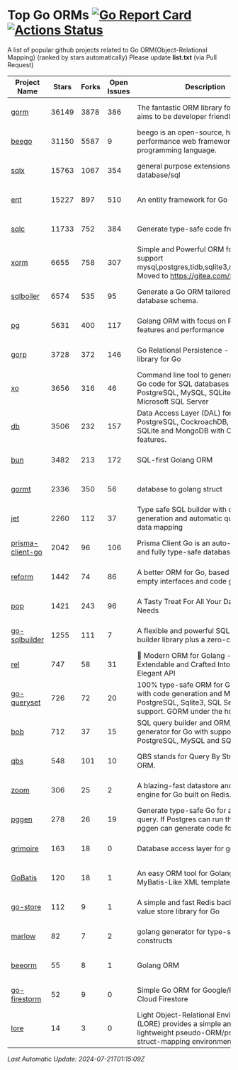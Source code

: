 # Top Go ORMs [![Go Report Card](https://goreportcard.com/badge/github.com/d-tsuji/awesome-go-orms)](https://goreportcard.com/report/github.com/d-tsuji/awesome-go-orms) [![Actions Status](https://github.com/d-tsuji/awesome-go-orms/workflows/CI/badge.svg)](https://github.com/d-tsuji/awesome-go-orms/actions)
A list of popular github projects related to Go ORM(Object-Relational Mapping) (ranked by stars automatically)
Please update **list.txt** (via Pull Request)

| Project Name | Stars | Forks | Open Issues | Description | Last Update |
| ------------ | ----- | ----- | ----------- | ----------- | ----------- |
| [gorm](https://github.com/go-gorm/gorm) | 36149 | 3878 | 386 | The fantastic ORM library for Golang, aims to be developer friendly | 2024-07-20 23:29:53 |
| [beego](https://github.com/beego/beego) | 31150 | 5587 | 9 | beego is an open-source, high-performance web framework for the Go programming language. | 2024-07-20 19:36:41 |
| [sqlx](https://github.com/jmoiron/sqlx) | 15763 | 1067 | 354 | general purpose extensions to golang's database/sql | 2024-07-21 00:11:51 |
| [ent](https://github.com/ent/ent) | 15227 | 897 | 510 | An entity framework for Go | 2024-07-21 00:27:54 |
| [sqlc](https://github.com/sqlc-dev/sqlc) | 11733 | 752 | 384 | Generate type-safe code from SQL | 2024-07-21 00:32:39 |
| [xorm](https://github.com/go-xorm/xorm) | 6655 | 758 | 307 | Simple and Powerful ORM for Go, support mysql,postgres,tidb,sqlite3,mssql,oracle, Moved to https://gitea.com/xorm/xorm | 2024-07-21 00:29:30 |
| [sqlboiler](https://github.com/volatiletech/sqlboiler) | 6574 | 535 | 95 | Generate a Go ORM tailored to your database schema. | 2024-07-20 17:59:42 |
| [pg](https://github.com/go-pg/pg) | 5631 | 400 | 117 | Golang ORM with focus on PostgreSQL features and performance | 2024-07-18 17:03:00 |
| [gorp](https://github.com/go-gorp/gorp) | 3728 | 372 | 146 | Go Relational Persistence - an ORM-ish library for Go | 2024-07-20 14:48:34 |
| [xo](https://github.com/xo/xo) | 3656 | 316 | 46 | Command line tool to generate idiomatic Go code for SQL databases supporting PostgreSQL, MySQL, SQLite, Oracle, and Microsoft SQL Server | 2024-07-20 05:30:52 |
| [db](https://github.com/upper/db) | 3506 | 232 | 157 | Data Access Layer (DAL) for PostgreSQL, CockroachDB, MySQL, SQLite and MongoDB with ORM-like features. | 2024-07-16 10:15:11 |
| [bun](https://github.com/uptrace/bun) | 3482 | 213 | 172 | SQL-first Golang ORM | 2024-07-21 00:32:17 |
| [gormt](https://github.com/xxjwxc/gormt) | 2336 | 350 | 56 | database to golang struct | 2024-07-17 15:48:10 |
| [jet](https://github.com/go-jet/jet) | 2260 | 112 | 37 | Type safe SQL builder with code generation and automatic query result data mapping | 2024-07-20 16:10:13 |
| [prisma-client-go](https://github.com/steebchen/prisma-client-go) | 2042 | 96 | 106 | Prisma Client Go is an auto-generated and fully type-safe database client | 2024-07-19 16:42:28 |
| [reform](https://github.com/go-reform/reform) | 1442 | 74 | 86 | A better ORM for Go, based on non-empty interfaces and code generation. | 2024-07-09 09:49:13 |
| [pop](https://github.com/gobuffalo/pop) | 1421 | 243 | 96 | A Tasty Treat For All Your Database Needs | 2024-07-20 16:15:22 |
| [go-sqlbuilder](https://github.com/huandu/go-sqlbuilder) | 1255 | 111 | 7 | A flexible and powerful SQL string builder library plus a zero-config ORM. | 2024-07-19 09:07:01 |
| [rel](https://github.com/go-rel/rel) | 747 | 58 | 31 | :gem: Modern ORM for Golang - Testable, Extendable and Crafted Into a Clean and Elegant API | 2024-07-19 12:10:56 |
| [go-queryset](https://github.com/jirfag/go-queryset) | 726 | 72 | 20 | 100% type-safe ORM for Go (Golang) with code generation and MySQL, PostgreSQL, Sqlite3, SQL Server support. GORM under the hood. | 2024-07-09 09:50:16 |
| [bob](https://github.com/stephenafamo/bob) | 712 | 37 | 15 | SQL query builder and ORM/Factory generator for Go with support for PostgreSQL, MySQL and SQLite | 2024-07-17 13:37:33 |
| [qbs](https://github.com/coocood/qbs) | 548 | 101 | 10 | QBS stands for Query By Struct. A Go ORM. | 2024-05-23 13:06:26 |
| [zoom](https://github.com/albrow/zoom) | 306 | 25 | 2 | A blazing-fast datastore and querying engine for Go built on Redis. | 2024-06-12 14:00:21 |
| [pggen](https://github.com/jschaf/pggen) | 278 | 26 | 19 | Generate type-safe Go for any Postgres query. If Postgres can run the query, pggen can generate code for it. | 2024-07-20 16:34:24 |
| [grimoire](https://github.com/Fs02/grimoire) | 163 | 18 | 0 | Database access layer for golang | 2024-07-06 08:58:27 |
| [GoBatis](https://github.com/mei-rune/GoBatis) | 120 | 18 | 1 | An easy ORM tool for Golang, support MyBatis-Like XML template SQL | 2024-07-19 09:48:29 |
| [go-store](https://github.com/gosuri/go-store) | 112 | 9 | 1 | A simple and fast Redis backed key-value store library for Go | 2023-09-25 03:42:25 |
| [marlow](https://github.com/dadleyy/marlow) | 82 | 7 | 2 | golang generator for type-safe sql api constructs | 2024-01-25 13:28:04 |
| [beeorm](https://github.com/latolukasz/beeorm) | 55 | 8 | 1 | Golang ORM | 2024-01-09 19:00:44 |
| [go-firestorm](https://github.com/jschoedt/go-firestorm) | 52 | 9 | 0 | Simple Go ORM for Google/Firebase Cloud Firestore | 2024-07-18 06:59:13 |
| [lore](https://github.com/abrahambotros/lore) | 14 | 3 | 0 | Light Object-Relational Environment (LORE) provides a simple and lightweight pseudo-ORM/pseudo-struct-mapping environment for Go | 2023-09-25 08:03:17 |

*Last Automatic Update: 2024-07-21T01:15:09Z*